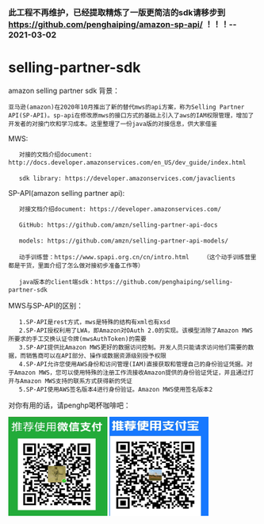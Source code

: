 ### 此工程不再维护，已经提取精炼了一版更简洁的sdk请移步到 https://github.com/penghaiping/amazon-sp-api/  ！！！-- 2021-03-02
# selling-partner-sdk
amazon selling partner sdk
背景：

    亚马逊(amazon)在2020年10月推出了新的替代mws的api方案，称为Selling Partner API(SP-API)。sp-api在修改原mws的接口方式的基础上引入了aws的IAM权限管理，增加了开发者的对接门坎和学习成本。这里整理了一份java版的对接信息，供大家借鉴

MWS:

       对接的文档介绍document: http://docs.developer.amazonservices.com/en_US/dev_guide/index.html  

       sdk library: https://developer.amazonservices.com/javaclients

SP-API(amazon selling partner api):

       对接文档介绍document: https://developer.amazonservices.com/

       GitHub: https://github.com/amzn/selling-partner-api-docs

       models: https://github.com/amzn/selling-partner-api-models/

       动手训练营：https://www.spapi.org.cn/cn/intro.html    （这个动手训练营里都是干货，里面介绍了怎么做对接初步准备工作等）

       java版本的client端sdk：https://github.com/penghaiping/selling-partner-sdk


MWS与SP-API的区别：

       1.SP-API是rest方式，mws是特殊的结构有xml也有xsd
       2.SP-API授权利用了LWA，即Amazon对OAuth 2.0的实现。该模型消除了Amazon MWS所要求的手工交换认证令牌(mwsAuthToken)的需要
       3.SP-API提供比Amazon MWS更好的数据访问控制。开发人员只能请求访问他们需要的数据，而销售商可以在API部分、操作或数据资源级别授予权限
       4.SP-API允许您使用AWS身份和访问管理(IAM)直接获取和管理自己的身份验证凭据。对于Amazon MWS，您可以使用特殊的注册工作流接收Amazon提供的身份验证凭证，并且通过打开与Amazon MWS支持的联系方式获得新的凭证
       5.SP-API使用AWS签名版本4进行身份验证。Amazon MWS使用签名版本2

对你有用的话，请penghp喝杯咖啡吧：
    
   <img src="https://github.com/penghaiping/selling-partner-sdk/blob/master/images/微信.jpg" width="200" height="200"/>     <img src="https://github.com/penghaiping/selling-partner-sdk/blob/master/images/支付宝.jpg" width="200" height="200"/>
